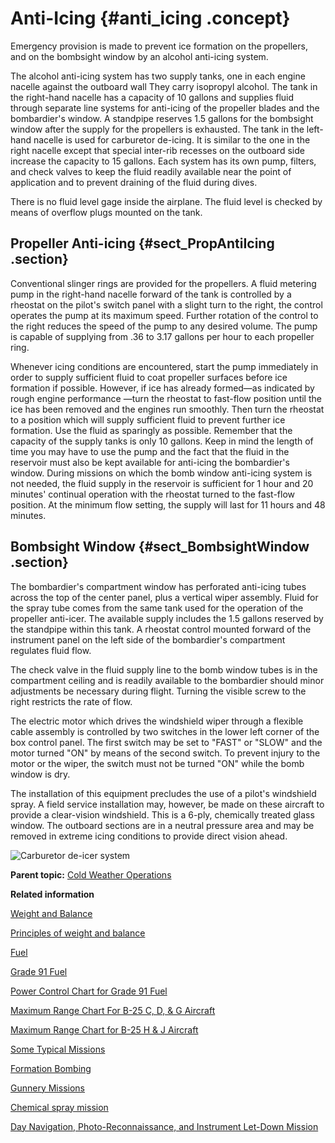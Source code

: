 # Anti-Icing {#anti_icing .concept}

Emergency provision is made to prevent ice formation on the propellers, and on the bombsight window by an alcohol anti-icing system.

The alcohol anti-icing system has two supply tanks, one in each engine nacelle against the outboard wall They carry isopropyl alcohol. The tank in the right-hand nacelle has a capacity of 10 gallons and supplies fluid through separate line systems for anti-icing of the propeller blades and the bombardier's window. A standpipe reserves 1.5 gallons for the bombsight window after the supply for the propellers is exhausted. The tank in the left-hand nacelle is used for carburetor de-icing. It is similar to the one in the right nacelle except that special inter-rib recesses on the outboard side increase the capacity to 15 gallons. Each system has its own pump, filters, and check valves to keep the fluid readily available near the point of application and to prevent draining of the fluid during dives.

There is no fluid level gage inside the airplane. The fluid level is checked by means of overflow plugs mounted on the tank.

## Propeller Anti-icing {#sect_PropAntiIcing .section}

Conventional slinger rings are provided for the propellers. A fluid metering pump in the right-hand nacelle forward of the tank is controlled by a rheostat on the pilot's switch panel with a slight turn to the right, the control operates the pump at its maximum speed. Further rotation of the control to the right reduces the speed of the pump to any desired volume. The pump is capable of supplying from .36 to 3.17 gallons per hour to each propeller ring.

Whenever icing conditions are encountered, start the pump immediately in order to supply sufficient fluid to coat propeller surfaces before ice formation if possible. However, if ice has already formed—as indicated by rough engine performance —turn the rheostat to fast-flow position until the ice has been removed and the engines run smoothly. Then turn the rheostat to a position which will supply sufficient fluid to prevent further ice formation. Use the fluid as sparingly as possible. Remember that the capacity of the supply tanks is only 10 gallons. Keep in mind the length of time you may have to use the pump and the fact that the fluid in the reservoir must also be kept available for anti-icing the bombardier's window. During missions on which the bomb window anti-icing system is not needed, the fluid supply in the reservoir is sufficient for 1 hour and 20 minutes' continual operation with the rheostat turned to the fast-flow position. At the minimum flow setting, the supply will last for 11 hours and 48 minutes.

## Bombsight Window {#sect_BombsightWindow .section}

The bombardier's compartment window has perforated anti-icing tubes across the top of the center panel, plus a vertical wiper assembly. Fluid for the spray tube comes from the same tank used for the operation of the propeller anti-icer. The available supply includes the 1.5 gallons reserved by the standpipe within this tank. A rheostat control mounted forward of the instrument panel on the left side of the bombardier's compartment regulates fluid flow.

The check valve in the fluid supply line to the bomb window tubes is in the compartment ceiling and is readily available to the bombardier should minor adjustments be necessary during flight. Turning the visible screw to the right restricts the rate of flow.

The electric motor which drives the windshield wiper through a flexible cable assembly is controlled by two switches in the lower left corner of the box control panel. The first switch may be set to "FAST" or "SLOW" and the motor turned "ON" by means of the second switch. To prevent injury to the motor or the wiper, the switch must not be turned "ON" while the bomb window is dry.

The installation of this equipment precludes the use of a pilot's windshield spray. A field service installation may, however, be made on these aircraft to provide a clear-vision windshield. This is a 6-ply, chemically treated glass window. The outboard sections are in a neutral pressure area and may be removed in extreme icing conditions to provide direct vision ahead.

![Carburetor de-icer system](../images/carb_deicer_system.png)

**Parent topic:** [Cold Weather Operations](../topics/cold_weather_operations.md)

**Related information**  


[Weight and Balance](../topics/WeightAndBalance.md)

[Principles of weight and balance](../topics/PrinciplesOfWeightAndBalance.md)

[Fuel](../topics/fuel.md)

[Grade 91 Fuel](../topics/grade_91_fuel.md)

[Power Control Chart for Grade 91 Fuel](../topics/power_control_chart_for_grade_91_fuel.md)

[Maximum Range Chart For B-25 C, D, & G Aircraft](../topics/maximum_range_chart_for_b_25_c_d_and_g_aircraft.md)

[Maximum Range Chart for B-25 H & J Aircraft](../topics/maximum_range_chart_for_b_25_h_and_j_aircraft.md)

[Some Typical Missions](../topics/some_typical_missions.md)

[Formation Bombing](../topics/formation_bombing.md)

[Gunnery Missions](../topics/gunnery_missions.md)

[Chemical spray mission](../topics/ChemicalSprayMission.md)

[Day Navigation, Photo-Reconnaissance, and Instrument Let-Down Mission](../topics/day_navigation_photo_reconnaissance_and_instrument_let_down_mission.md)


